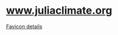 # www.juliaclimate.org

[Favicon details](https://realfavicongenerator.net/favicon_result?file_id=p1f9ouo3s8svc1nacblv1sdmo276#.YOHFxS1h30o)

